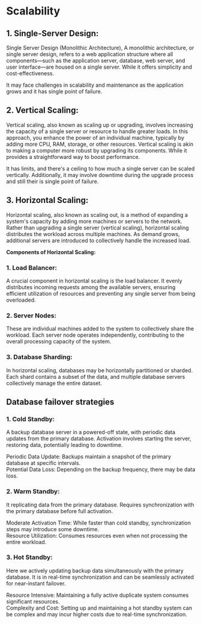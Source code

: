 # Scalability
## 1. Single-Server Design:
Single Server Design (Monolithic Architecture),
A monolithic architecture, or single server design, refers to a web application structure where all components—such as the application server, database, web server, and user interface—are housed on a single server. While it offers simplicity and cost-effectiveness.

It may face challenges in scalability and maintenance as the application grows and it has single point of failure. 

## 2. Vertical Scaling:
Vertical scaling, also known as scaling up or upgrading, involves increasing the capacity of a single server or resource to handle greater loads. In this approach, you enhance the power of an individual machine, typically by adding more CPU, RAM, storage, or other resources. Vertical scaling is akin to making a computer more robust by upgrading its components. While it provides a straightforward way to boost performance. 

 It has limits, and there's a ceiling to how much a single server can be scaled vertically. Additionally, it may involve downtime during the upgrade process and still their is single point of failure.

## 3. Horizontal Scaling:
Horizontal scaling, also known as scaling out, is a method of expanding a system's capacity by adding more machines or servers to the network. Rather than upgrading a single server (vertical scaling), horizontal scaling distributes the workload across multiple machines. As demand grows, additional servers are introduced to collectively handle the increased load.

**Components of Horizontal Scaling:**

### 1. Load Balancer:
A crucial component in horizontal scaling is the load balancer. It evenly distributes incoming requests among the available servers, ensuring efficient utilization of resources and preventing any single server from being overloaded.

### 2. Server Nodes:
These are individual machines added to the system to collectively share the workload. Each server node operates independently, contributing to the overall processing capacity of the system.

### 3. Database Sharding:
In horizontal scaling, databases may be horizontally partitioned or sharded. Each shard contains a subset of the data, and multiple database servers collectively manage the entire dataset.


## Database failover strategies
### 1. Cold Standby:
A backup database server in a powered-off state, with periodic data updates from the primary database. Activation involves starting the server, restoring data, potentially leading to downtime.

Periodic Data Update: Backups maintain a snapshot of the primary database at specific intervals.  
Potential Data Loss: Depending on the backup frequency, there may be data loss.

### 2. Warm Standby:
It replicating data from the primary database. Requires synchronization with the primary database before full activation.

Moderate Activation Time: While faster than cold standby, synchronization steps may introduce some downtime.  
Resource Utilization: Consumes resources even when not processing the entire workload.

### 3. Hot Standby:
Here we actively updating backup data simultaneously with the primary database. It is in real-time synchronization and can be seamlessly activated for near-instant failover.

Resource Intensive: Maintaining a fully active duplicate system consumes significant resources.  
Complexity and Cost: Setting up and maintaining a hot standby system can be complex and may incur higher costs due to real-time synchronization.



